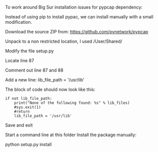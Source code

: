 To work around Big Sur installation issues for pypcap dependency:

Instead of using pip to install pypac, we can install manually with a small modification.

Download the source ZIP from: https://github.com/pynetwork/pypcap

Unpack to a non restricted location, I used /User/Shared/

Modify the file setup.py

Locate line 87

Comment out line 87 and 88

Add a new line: lib_file_path = '/usr/lib'

The block of code should now look like this:

    if not lib_file_path:
        print("None of the following found: %s" % lib_files)
        #sys.exit(1)
        #return
        lib_file_path = '/usr/lib'
        

Save and exit

Start a command line at this folder
Install the package manually:

python setup.py install



